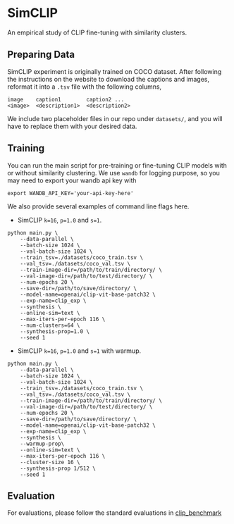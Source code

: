 # SimCLIP
An empirical study of CLIP fine-tuning with similarity clusters.

## Preparing Data

SimCLIP experiment is originally trained on COCO dataset. After following the instructions on the website to download the captions and images, reformat it into a `.tsv` file with the following columns,

```
image    caption1        caption2 ...
<image>  <description1>  <description2>
```
We include two placeholder files in our repo under `datasets/`, and you will have to replace them with your desired data.

## Training

You can run the main script for pre-training or fine-tuning CLIP models with or without similarity clustering. We use `wandb` for logging purpose, so you may need to export your wandb api key with

```
export WANDB_API_KEY='your-api-key-here'
```
 
We also provide several examples of command line flags here.

- SimCLIP `k=16`, `p=1.0` and `s=1`.

```
python main.py \
    --data-parallel \
    --batch-size 1024 \
    --val-batch-size 1024 \
    --train_tsv=./datasets/coco_train.tsv \
    --val_tsv=./datasets/coco_val.tsv \
    --train-image-dir=/path/to/train/directory/ \
    --val-image-dir=/path/to/test/directory/ \
    --num-epochs 20 \
    --save-dir=/path/to/save/directory/ \
    --model-name=openai/clip-vit-base-patch32 \
    --exp-name=clip_exp \
    --synthesis \
    --online-sim=text \
    --max-iters-per-epoch 116 \
    --num-clusters=64 \
    --synthesis-prop=1.0 \
    --seed 1
```

- SimCLIP `k=16`, `p=1.0` and `s=1` with warmup.

```
python main.py \
    --data-parallel \
    --batch-size 1024 \
    --val-batch-size 1024 \
    --train_tsv=./datasets/coco_train.tsv \
    --val_tsv=./datasets/coco_val.tsv \
    --train-image-dir=/path/to/train/directory/ \
    --val-image-dir=/path/to/test/directory/ \
    --num-epochs 20 \
    --save-dir=/path/to/save/directory/ \
    --model-name=openai/clip-vit-base-patch32 \
    --exp-name=clip_exp \
    --synthesis \
    --warmup-prop\
    --online-sim=text \
    --max-iters-per-epoch 116 \
    --cluster-size 16 \
    --synthesis-prop 1/512 \
    --seed 1
```

## Evaluation
For evaluations, please follow the standard evaluations in [clip_benchmark](https://github.com/LAION-AI/CLIP_benchmark)

